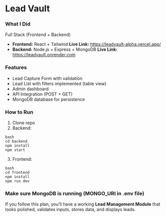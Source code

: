 # Lead Vault

### What I Did
Full Stack (Frontend + Backend)

- **Frontend:** React + Tailwind
  **Live Link:** https://leadvault-alpha.vercel.app/
- **Backend:** Node.js + Express + MongoDB
  **Live Link:** https://leadvault.onrender.com

### Features
- Lead Capture Form with validation  
- Lead List with filters implemented (table view)
- Admin dashboard  
- API Integration (POST + GET)  
- MongoDB database for persistence  

### How to Run
1. Clone repo  
2. Backend:  
```
bash
cd backend
npm install
npm start
```
3. Frontend:
```
bash
cd frontend
npm install
npm run dev
```
### Make sure MongoDB is running (MONGO_URI in .env file)


If you follow this plan, you’ll have a working **Lead Management Module** that looks polished, validates inputs, stores data, and displays leads.  
